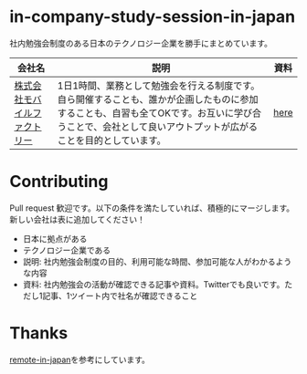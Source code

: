 # in-company-study-session-in-japan
社内勉強会制度のある日本のテクノロジー企業を勝手にまとめています。

| 会社名  | 説明  | 資料 |
| ------ | ---- | ---- |
| [株式会社モバイルファクトリー](https://www.mobilefactory.jp/)  | 1日1時間、業務として勉強会を行える制度です。自ら開催することも、誰かが企画したものに参加することも、自習も全てOKです。お互いに学び合うことで、会社として良いアウトプットが広がることを目的としています。 | [here](https://tech.mobilefactory.jp/entry/2020/12/24/190000) |

# Contributing

Pull request 歓迎です。以下の条件を満たしていれば、積極的にマージします。新しい会社は表に追加してください！

- 日本に拠点がある
- テクノロジー企業である
- 説明: 社内勉強会制度の目的、利用可能な時間、参加可能な人がわかるような内容
- 資料: 社内勉強会の活動が確認できる記事や資料。Twitterでも良いです。ただし1記事、1ツイート内で社名が確認できること

# Thanks

[remote-in-japan](https://github.com/remote-jp/remote-in-japan)を参考にしています。
